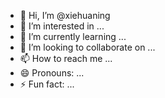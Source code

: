 - 👋 Hi, I’m @xiehuaning
- 👀 I’m interested in ...
- 🌱 I’m currently learning ...
- 💞️ I’m looking to collaborate on ...
- 📫 How to reach me ...
- 😄 Pronouns: ...
- ⚡ Fun fact: ...

<!---
xiehuaning/xiehuaning is a ✨ special ✨ repository because its `README.md` (this file) appears on your GitHub profile.
You can click the Preview link to take a look at your changes.
--->
